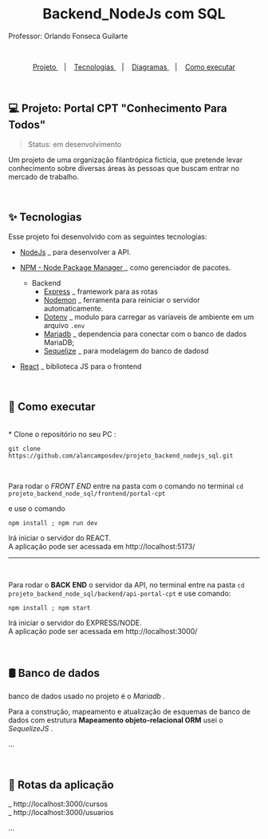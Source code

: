 <h1 align="center"> Backend_NodeJs com SQL</h1>
<p>Professor: Orlando Fonseca Guilarte</p>

<br>

<p align="center">
  <a href="#-projeto"> Projeto </a>&nbsp;&nbsp;&nbsp;|&nbsp;&nbsp;&nbsp;
  <a href="#-tecnologias"> Tecnologias </a>&nbsp;&nbsp;&nbsp;|&nbsp;&nbsp;&nbsp;
  <a href="#-diagrama"> Diagramas </a>&nbsp;&nbsp;&nbsp;|&nbsp;&nbsp;&nbsp;
  <a href="#-como-executar">Como executar</a>
</p>

<br>

## 💻 Projeto: Portal CPT "Conhecimento Para Todos"

> Status: em desenvolvimento


Um projeto de uma organização filantrópica fictícia, que pretende levar conhecimento
sobre diversas áreas às pessoas que buscam entrar no mercado de trabalho.

<br>

## ✨ Tecnologias

Esse projeto foi desenvolvido com as seguintes tecnologias:

- [NodeJs]() _ para desenvolver a API.
- [NPM - Node Package Manager ]() _ como gerenciador de pacotes.
    - Backend 
      - [Express](https://expressjs.com/pt-br/) _ framework para as rotas
      - [Nodemon](https://www.npmjs.com/package/nodemon) _ ferramenta para reiniciar o servidor automaticamente.
      - [Dotenv](https://www.npmjs.com/package/dotenv) _ modulo para carregar as variaveis de ambiente em um arquivo `.env`
      - [Mariadb](https://www.npmjs.com/package/mariadb) _ dependencia para conectar com o banco de dados MariaDB;
      - [Sequelize](https://www.npmjs.com/package/sequelize) _ para modelagem do banco de dadosd

- [React]() _ biblioteca JS para o frontend

<br>

## 🚀 Como executar
  <br>
  * Clone o repositório no seu PC :

  ```git
  git clone https://github.com/alancamposdev/projeto_backend_nodejs_sql.git 
  ```  
  <br> 

Para rodar o  _FRONT END_  entre na pasta com o comando no terminal ` cd projeto_backend_node_sql/frontend/portal-cpt `

e use o comando 
```shell
npm install ; npm run dev
``` 

Irá iniciar o servidor do REACT. \
A aplicação pode ser acessada em http://localhost:5173/


---

<br>

Para rodar o __BACK END__ o servidor da API, no terminal entre na pasta `cd projeto_backend_node_sql/backend/api-portal-cpt` e use comando: 

``` 
npm install ; npm start
```
Irá iniciar o servidor do EXPRESS/NODE.\
A aplicação pode ser acessada em http://localhost:3000/


<br>

## 🛢 Banco de dados

banco de dados usado no projeto é o _Mariadb_ .

Para a construção, mapeamento e atualização de esquemas de banco de dados com estrutura __Mapeamento objeto-relacional ORM__ usei o _SequelizeJS_ .

...

<br>

## 📌 Rotas da aplicação

_ http://localhost:3000/cursos \
_ http://localhost:3000/usuarios

...


